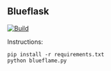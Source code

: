 ## Blueflask
[![Build](https://github.com/blueflamegames/blueflask/actions/workflows/main.yml/badge.svg?branch=main)](https://github.com/rkialashaki/blueflask/actions)

Instructions:

```
pip install -r requirements.txt
python blueflame.py
```

